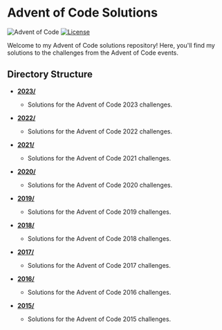 # Advent of Code Solutions

![Advent of Code](https://img.shields.io/badge/Advent%20of%20Code-2023-brightgreen.svg)
[![License](https://img.shields.io/badge/license-MIT-blue.svg)](LICENSE)

Welcome to my Advent of Code solutions repository! Here, you'll find my solutions to the challenges from the Advent of Code events.

## Directory Structure
- [**2023/**](2023/)
  - Solutions for the Advent of Code 2023 challenges.
  
- [**2022/**](2022/)
  - Solutions for the Advent of Code 2022 challenges.
  
- [**2021/**](2021/)
  - Solutions for the Advent of Code 2021 challenges.
  
- [**2020/**](2020/)
  - Solutions for the Advent of Code 2020 challenges.
  
- [**2019/**](2019/)
  - Solutions for the Advent of Code 2019 challenges.
  
- [**2018/**](2018/)
  - Solutions for the Advent of Code 2018 challenges.
  
- [**2017/**](2017/)
  - Solutions for the Advent of Code 2017 challenges.
  
- [**2016/**](2016/)
  - Solutions for the Advent of Code 2016 challenges.
  
- [**2015/**](2015/)
  - Solutions for the Advent of Code 2015 challenges.
